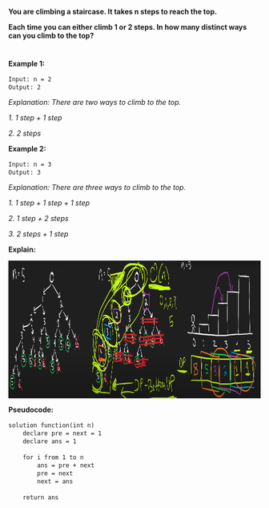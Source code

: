 **You are climbing a staircase. It takes n steps to reach the top.**

**Each time you can either climb 1 or 2 steps. In how many distinct ways can you climb to the top?**

#

**Example 1:**

    Input: n = 2
    Output: 2

_Explanation: There are two ways to climb to the top._

_1. 1 step + 1 step_

_2. 2 steps_

**Example 2:**

    Input: n = 3
    Output: 3

_Explanation: There are three ways to climb to the top._

_1. 1 step + 1 step + 1 step_

_2. 1 step + 2 steps_

_3. 2 steps + 1 step_

**Explain:**

<div style="display: grid; grid-template-columns: repeat(3, 1fr); "> 
    <img src="pictures/70-1.png" alt="drawing" width="420" height="275"/>
    <img src="pictures/70-2.png" alt="drawing" width="420" height="275"/>
    <img src="pictures/70-3.png" alt="drawing" width="420" height="275"/>
</div>

**Pseudocode:**

```
solution function(int n)
    declare pre = next = 1
    declare ans = 1

    for i from 1 to n
        ans = pre + next
        pre = next
        next = ans

    return ans
```
